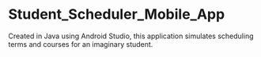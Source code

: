# Student_Scheduler_Mobile_App

Created in Java using Android Studio, this application simulates
scheduling terms and courses for an imaginary student.
